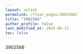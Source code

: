 ```yaml
---
layout: splash
permalink: /float_pages/3902588/
title: "3902588"
author_profile: false
last_modified_at: 2025-06-13
toc: false
---
```

 
3902588
